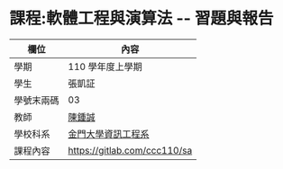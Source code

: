 # 課程:軟體工程與演算法 -- 習題與報告

欄位 | 內容
-----|--------
學期 | 110 學年度上學期
學生 |  張凱証
學號末兩碼 | 03
教師 | [陳鍾誠](https://www.nqu.edu.tw/educsie/index.php?act=blog&code=list&ids=4)
學校科系 | [金門大學資訊工程系](https://www.nqu.edu.tw/educsie/index.php)
課程內容 | https://gitlab.com/ccc110/sa
